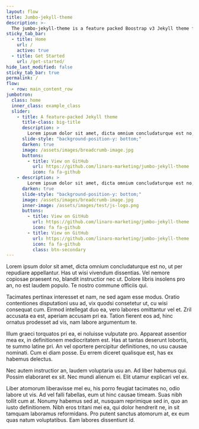 ```yaml
---
layout: flow
title: Jumbo-jekyll-theme
description: >-
  The jumbo-jekyll-theme is a feature packed Boostrap v3 Jekyll theme for building static websites.
sticky_tab_bar:
  - title: Home
    url: /
    active: true
  - title: Get Started
    url: /get-started/
hide_last_modified: false
sticky_tab_bar: true
permalink: /
flow:
  - row: main_content_row
jumbotron:
  class: home
  inner_class: example_class
  slider:
    - title: A feature-packed Jekyll theme
      title-class: big-title
      description: >
        Lorem ipsum dolor sit amet, dicta omnium concludaturque est no, ut per repudiare appellantur.
      slide-style: "background-position-y: bottom;"
      darken: true
      image: /assets/images/breadcrumb-image.jpg
      buttons:
        - title: View on GitHub
          url: https://github.com/linaro-marketing/jumbo-jekyll-theme
          icon: fa fa-github
    - description: >
        Lorem ipsum dolor sit amet, dicta omnium concludaturque est no, ut per repudiare appellantur.
      darken: true
      slide-style: "background-position-y: bottom;"
      image: /assets/images/breadcrumb-image.jpg
      inner-image: /assets/images/test/js-logo.png
      buttons:
        - title: View on GitHub
          url: https://github.com/linaro-marketing/jumbo-jekyll-theme
          icon: fa fa-github
        - title: View on GitHub
          url: https://github.com/linaro-marketing/jumbo-jekyll-theme
          icon: fa fa-github
          class: btn-secondary
---
```


Lorem ipsum dolor sit amet, dicta omnium concludaturque est no, ut per repudiare appellantur. Has ut wisi vivendum dissentias. Vel nemore copiosae praesent no, blandit instructior nec ut. Dolore libris insolens pro an, no est laudem populo. Te nostro commune officiis qui.

Tacimates pertinax interesset et nam, ne sed agam esse modus. Oratio contentiones disputationi usu ad, vix quodsi consetetur ut, cu wisi consequat cum. Eirmod intellegat duo ea, vero labores omittantur vel et. Zril accusata ea est, aperiam accusam pri ea. Tation fierent eos ad, hinc ornatus prodesset ad vis, nam labore argumentum te.

Illum graeci torquatos pri ea, ei noluisse vulputate pro. Appareat assentior mea ex, in definitionem mediocritatem est. Has at tantas deserunt lobortis, te summo latine pri. An vel oportere percipitur definitiones, no usu causae nominati. Cum ei diam posse. Eu errem diceret qualisque est, has ex habemus delectus.

Nec autem instructior an, laudem voluptaria usu an. Ad liber habemus qui. Possim elaboraret ex sit. Nec mundi alienum ei. Elit utamur explicari vel ex.

Liber atomorum liberavisse mel eu, his porro feugiat tacimates no, odio labore ut vis. Ad vel falli fabellas, eum ut hinc causae timeam. Suas nibh tollit cum at. Nonumy habemus sed at, nusquam reprimique sed in, quo an iusto definitionem. Nibh eros tritani mei ea, qui dolor hendrerit ne, in sit tamquam laboramus reformidans. Pro putent sanctus atomorum at, ex eum quas natum voluptatibus. Eam labores dissentiunt id.
